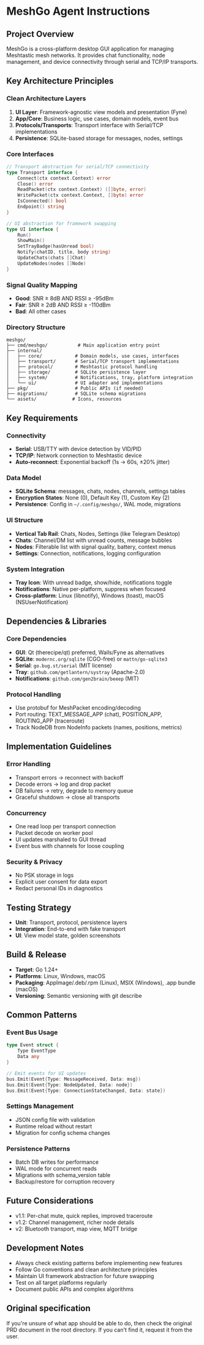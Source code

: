 # MeshGo Agent Instructions

## Project Overview
MeshGo is a cross-platform desktop GUI application for managing Meshtastic mesh networks. It provides chat functionality, node management, and device connectivity through serial and TCP/IP transports.

## Key Architecture Principles

### Clean Architecture Layers
1. **UI Layer**: Framework-agnostic view models and presentation (Fyne)
2. **App/Core**: Business logic, use cases, domain models, event bus
3. **Protocols/Transports**: Transport interface with Serial/TCP implementations
4. **Persistence**: SQLite-based storage for messages, nodes, settings

### Core Interfaces
```go
// Transport abstraction for serial/TCP connectivity
type Transport interface {
    Connect(ctx context.Context) error
    Close() error
    ReadPacket(ctx context.Context) ([]byte, error)
    WritePacket(ctx context.Context, []byte) error
    IsConnected() bool
    Endpoint() string
}

// UI abstraction for framework swapping
type UI interface {
    Run()
    ShowMain()
    SetTrayBadge(hasUnread bool)
    Notify(chatID, title, body string)
    UpdateChats(chats []Chat)
    UpdateNodes(nodes []Node)
}
```

### Signal Quality Mapping
- **Good**: SNR ≥ 8dB AND RSSI ≥ -95dBm
- **Fair**: SNR ≥ 2dB AND RSSI ≥ -110dBm  
- **Bad**: All other cases

### Directory Structure
```
meshgo/
├── cmd/meshgo/           # Main application entry point
├── internal/
│   ├── core/            # Domain models, use cases, interfaces
│   ├── transport/       # Serial/TCP transport implementations
│   ├── protocol/        # Meshtastic protocol handling
│   ├── storage/         # SQLite persistence layer
│   ├── system/          # Notifications, tray, platform integration
│   └── ui/              # UI adapter and implementations
├── pkg/                 # Public APIs (if needed)
├── migrations/          # SQLite schema migrations
└── assets/             # Icons, resources
```

## Key Requirements

### Connectivity
- **Serial**: USB/TTY with device detection by VID/PID
- **TCP/IP**: Network connection to Meshtastic device
- **Auto-reconnect**: Exponential backoff (1s → 60s, ±20% jitter)

### Data Model
- **SQLite Schema**: messages, chats, nodes, channels, settings tables
- **Encryption States**: None (0), Default Key (1), Custom Key (2)
- **Persistence**: Config in `~/.config/meshgo/`, WAL mode, migrations

### UI Structure
- **Vertical Tab Rail**: Chats, Nodes, Settings (like Telegram Desktop)
- **Chats**: Channel/DM list with unread counts, message bubbles
- **Nodes**: Filterable list with signal quality, battery, context menus
- **Settings**: Connection, notifications, logging configuration

### System Integration
- **Tray Icon**: With unread badge, show/hide, notifications toggle
- **Notifications**: Native per-platform, suppress when focused
- **Cross-platform**: Linux (libnotify), Windows (toast), macOS (NSUserNotification)

## Dependencies & Libraries

### Core Dependencies
- **GUI**: Qt (therecipe/qt) preferred, Wails/Fyne as alternatives
- **SQLite**: `modernc.org/sqlite` (CGO-free) or `mattn/go-sqlite3`
- **Serial**: `go.bug.st/serial` (MIT license)
- **Tray**: `github.com/getlantern/systray` (Apache-2.0)
- **Notifications**: `github.com/gen2brain/beeep` (MIT)

### Protocol Handling
- Use protobuf for MeshPacket encoding/decoding
- Port routing: TEXT_MESSAGE_APP (chat), POSITION_APP, ROUTING_APP (traceroute)
- Track NodeDB from NodeInfo packets (names, positions, metrics)

## Implementation Guidelines

### Error Handling
- Transport errors → reconnect with backoff
- Decode errors → log and drop packet
- DB failures → retry, degrade to memory queue
- Graceful shutdown → close all transports

### Concurrency
- One read loop per transport connection
- Packet decode on worker pool
- UI updates marshaled to GUI thread
- Event bus with channels for loose coupling

### Security & Privacy
- No PSK storage in logs
- Explicit user consent for data export
- Redact personal IDs in diagnostics

## Testing Strategy
- **Unit**: Transport, protocol, persistence layers
- **Integration**: End-to-end with fake transport
- **UI**: View model state, golden screenshots

## Build & Release
- **Target**: Go 1.24+
- **Platforms**: Linux, Windows, macOS
- **Packaging**: AppImage/.deb/.rpm (Linux), MSIX (Windows), .app bundle (macOS)
- **Versioning**: Semantic versioning with git describe

## Common Patterns

### Event Bus Usage
```go
type Event struct {
    Type EventType
    Data any
}

// Emit events for UI updates
bus.Emit(Event{Type: MessageReceived, Data: msg})
bus.Emit(Event{Type: NodeUpdated, Data: node})
bus.Emit(Event{Type: ConnectionStateChanged, Data: state})
```

### Settings Management
- JSON config file with validation
- Runtime reload without restart
- Migration for config schema changes

### Persistence Patterns
- Batch DB writes for performance
- WAL mode for concurrent reads
- Migrations with schema_version table
- Backup/restore for corruption recovery

## Future Considerations
- v1.1: Per-chat mute, quick replies, improved traceroute
- v1.2: Channel management, richer node details  
- v2: Bluetooth transport, map view, MQTT bridge

## Development Notes
- Always check existing patterns before implementing new features
- Follow Go conventions and clean architecture principles
- Maintain UI framework abstraction for future swapping
- Test on all target platforms regularly
- Document public APIs and complex algorithms

## Original specification
If you're unsure of what app should be able to do, then check the original PRD document in the root directory.
If you can't find it, request it from the user.
